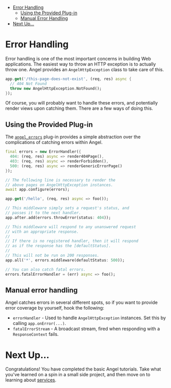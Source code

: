 * [Error Handling](#error-handling)
  * [Using the Provided Plug-in](#using-the-provided-plug-in)
  * [Manual Error Handling](#manual-error-handling)
* [Next Up...](#next-up)

# Error Handling
Error handling is one of the most important concerns in building Web applications. The easiest way to throw an HTTP exception is to actually throw one. Angel provides an `AngelHttpException` class to take care of this.

```dart
app.get('/this-page-does-not-exist', (req, res) async {
  // 404 Not Found
  throw new AngelHttpException.NotFound();
});
```

Of course, you will probably want to handle these errors, and potentially render views upon catching them. There are a few ways of doing this.

## Using the Provided Plug-in

The [`angel_errors`](https://github.com/angel-dart/errors) plug-in provides a simple abstraction over the complications of catching errors within Angel.

```dart
final errors = new ErrorHandler({
  404: (req, res) async => render404Page(),
  403: (req, res) async => renderForbidden(),
  500: (req, res) async => renderGenericErrorPage()
});

// The following line is necessary to render the
// above pages on AngelHttpException instances.
await app.configure(errors);

app.get('/hello', (req, res) async => foo());

// This middleware simply sets a request's status, and
// passes it to the next handler.
app.after.add(errors.throwError(status: 404));

// This middleware will respond to any unanswered request
// with an appropriate response.
//
// If there is no registered handler, then it will respond
// as if the response has the [defaultStatus].
//
// This will not be run on 200 responses.
app.all('*', errors.middleware(defaultStatus: 500));

// You can also catch fatal errors.
errors.fatalErrorHandler = (err) async => foo();
```

## Manual error handling
Angel catches errors in several different spots, so if you want to provide
error coverage by yourself, hook the following:

* `errorHandler` - Used to handle `AngelHttpException` instances. Set this by calling
`app.onError(...)`.
* `fatalErrorStream` - A broadcast stream, fired when responding with a `ResponseContext` fails.

# Next Up...
Congratulations! You have completed the basic Angel tutorials. Take what you've learned on a spin in a small side project, and then move on to learning about [services](https://github.com/angel-dart/angel/wiki/Service-Basics).